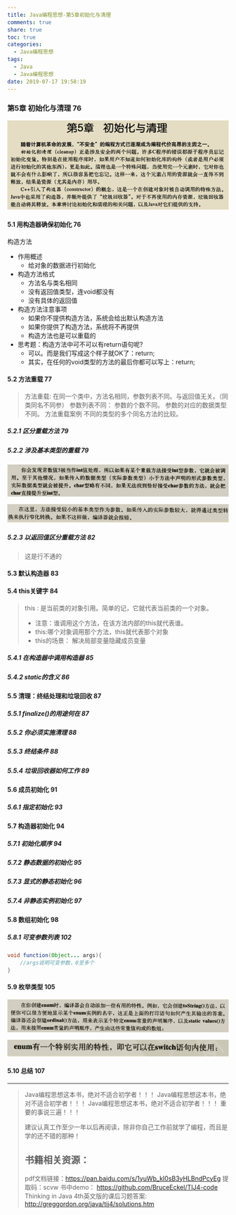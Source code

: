 ```yaml
---
title: Java编程思想-第5章初始化与清理
comments: true
share: true
toc: true
categories:
  - Java编程思想
tags:
  - Java
  - Java编程思想
date: 2019-07-17 19:58:19
---
```


### 第5章 初始化与清理 76

![](https://raw.githubusercontent.com/adolphmaster/hexo-next/master/blogPicture/20190717153426.png)

#### 5.1 用构造器确保初始化 76

构造方法

- 作用概述
  - 给对象的数据进行初始化
- 构造方法格式
  - 方法名与类名相同
  - 没有返回值类型，连void都没有
  - 没有具体的返回值
- 构造方法注意事项
  - 如果你不提供构造方法，系统会给出默认构造方法
  - 如果你提供了构造方法，系统将不再提供
  - 构造方法也是可以重载的
- 思考题：构造方法中可不可以有return语句呢?
  - 可以。而是我们写成这个样子就OK了：return;
  - 其实，在任何的void类型的方法的最后你都可以写上：return;

#### 5.2 方法重载 77

> 方法重载:
> 	在同一个类中，方法名相同，参数列表不同。与返回值无关。（同类同名不同参）
> 	参数列表不同：
> 		参数的个数不同。
> 		参数的对应的数据类型不同。
> 方法重载案例
> 	不同的类型的多个同名方法的比较。

##### 5.2.1 区分重载方法 79
##### 5.2.2 涉及基本类型的重载 79

![](https://raw.githubusercontent.com/adolphmaster/hexo-next/master/blogPicture/20190717154616.png)

![](https://raw.githubusercontent.com/adolphmaster/hexo-next/master/blogPicture/20190717154656.png)

##### 5.2.3 以返回值区分重载方法 82

> 这是行不通的

#### 5.3 默认构造器 83
#### 5.4 this关键字 84

> this : 是当前类的对象引用。简单的记，它就代表当前类的一个对象。
>
> - 注意：谁调用这个方法，在该方法内部的this就代表谁。
> - this:哪个对象调用那个方法，this就代表那个对象
> - this的场景：
> 解决局部变量隐藏成员变量

##### 5.4.1 在构造器中调用构造器 85
##### 5.4.2 static的含义 86
#### 5.5 清理：终结处理和垃圾回收 87
##### 5.5.1 finalize()的用途何在 87
##### 5.5.2 你必须实施清理 88
##### 5.5.3 终结条件 88
##### 5.5.4 垃圾回收器如何工作 89
#### 5.6 成员初始化 91
##### 5.6.1 指定初始化 93
#### 5.7 构造器初始化 94
##### 5.7.1 初始化顺序 94
##### 5.7.2 静态数据的初始化 95
##### 5.7.3 显式的静态初始化 96
##### 5.7.4 非静态实例初始化 97
#### 5.8 数组初始化 98
##### 5.8.1 可变参数列表 102

```java
void function(Object... args){
    //args说明可变参数，0至多个
}
```

#### 5.9 枚举类型 105

![](https://raw.githubusercontent.com/adolphmaster/hexo-next/master/blogPicture/20190717162907.png)

![](https://raw.githubusercontent.com/adolphmaster/hexo-next/master/blogPicture/20190717162939.png)

#### 5.10 总结 107



------

> Java编程思想这本书，绝对不适合初学者！！！
> Java编程思想这本书，绝对不适合初学者！！！
> Java编程思想这本书，绝对不适合初学者！！！
> 重要的事说三遍！！！
>
> 建议认真工作至少一年以后再阅读，除非你自己工作前就学了编程，而且是学的还不错的那种！
>
> ## 书籍相关资源：
>
> pdf文档链接：https://pan.baidu.com/s/1yuWb_kI0sB3yHLBndPcyEg 提取码：scvw 
> 书中demo： https://github.com/BruceEckel/TIJ4-code
> Thinking in Java 4th英文版的课后习题答案: http://greggordon.org/java/tij4/solutions.htm 

